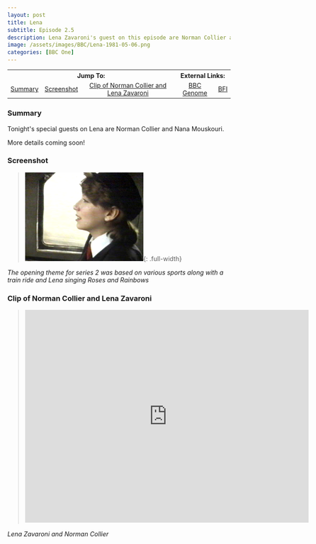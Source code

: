 ```yaml
---
layout: post
title: Lena
subtitle: Episode 2.5
description: Lena Zavaroni's guest on this episode are Norman Collier and Nana Mouskouri.
image: /assets/images/BBC/Lena-1981-05-06.png
categories: [BBC One]
---
```


<table>
<tr align="center">
<th colspan="3">Jump To:</th>
<th colspan="2">External Links:</th>
</tr>
<tr align="center">
<td><a href="#summary">Summary</a></td>
<td><a href="#screenshot">Screenshot</a></td>
<td><a href="#clip-of-norman-collier-and-lena-zavaroni">Clip of Norman Collier and Lena Zavaroni</a></td>
<td><a href="https://genome.ch.bbc.co.uk/d9129f3d3ce64fb5835753336080d850">BBC Genome</a></td>
<td><a href="https://www.bfi.org.uk/films-tv-people/4ce2b84389fd0">BFI</a></td>
</tr>
</table>

### Summary
Tonight's special guests on Lena are Norman Collier and Nana Mouskouri.

More details coming soon!

### Screenshot
> ![](/assets/images/BBC/Lena-1981-05-06.png){: .full-width}

<cite>The opening theme for series 2 was based on various sports along with a train ride and Lena singing Roses and Rainbows</cite>

### Clip of Norman Collier and Lena Zavaroni
> <div class="responsive-video"><iframe width="640px" height="480px" src="https://www.youtube.com/embed/aN6G3tBniKQ?rel=0&showinfo=1" frameborder="0" allowfullscreen=""></iframe></div>

<cite>Lena Zavaroni and Norman Collier</cite>


